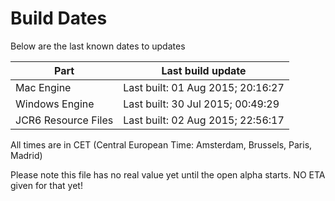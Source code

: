 # Build Dates

Below are the last known dates to updates

Part | Last build update
-----|-----
Mac Engine | Last built: 01 Aug 2015; 20:16:27
Windows Engine | Last built: 30 Jul 2015; 00:49:29
JCR6 Resource Files | Last built: 02 Aug 2015; 22:56:17
All times are in CET (Central European Time: Amsterdam, Brussels, Paris, Madrid)


Please note this file has no real value yet until the open alpha starts. NO ETA given for that yet!
